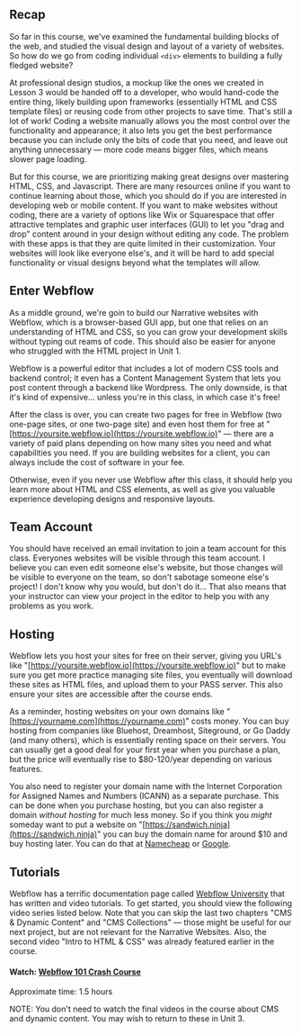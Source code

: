 ## Recap

So far in this course, we've examined the fundamental building blocks of the web, and studied the visual design and layout of a variety of websites. So how do we go from coding individual `<div>` elements to building a fully fledged website?

At professional design studios, a mockup like the ones we created in Lesson 3 would be handed off to a developer, who would hand-code the entire thing, likely building upon frameworks \(essentially HTML and CSS template files\) or reusing code from other projects to save time. That's still a lot of work! Coding a website manually allows you the most control over the functionality and appearance; it also lets you get the best performance because you can include only the bits of code that you need, and leave out anything unnecessary — more code means bigger files, which means slower page loading.

But for this course, we are prioritizing making great designs over mastering HTML, CSS, and Javascript. There are many resources online if you want to continue learning about those, which you should do if you are interested in developing web or mobile content. If you want to make websites without coding, there are a variety of options like Wix or Squarespace that offer attractive templates and graphic user interfaces \(GUI\) to let you "drag and drop" content around in your design without editing any code. The problem with these apps is that they are quite limited in their customization. Your websites will look like everyone else's, and it will be hard to add special functionality or visual designs beyond what the templates will allow.

## Enter Webflow

As a middle ground, we're goin to build our Narrative websites with Webflow, which is a browser-based GUI app, but one that relies on an understanding of HTML and CSS, so you can grow your development skills without typing out reams of code. This should also be easier for anyone who struggled with the HTML project in Unit 1.

Webflow is a powerful editor that includes a lot of modern CSS tools and backend control; it even has a Content Management System that lets you post content through a backend like Wordpress. The only downside, is that it's kind of expensive... unless you're in this class, in which case it's free!

After the class is over, you can create two pages for free in Webflow \(two one-page sites, or one two-page site\) and even host them for free at "[https://yoursite.webflow.io](https://yoursite.webflow.io)" — there are a variety of paid plans depending on how many sites you need and what capabilities you need. If you are building websites for a client, you can always include the cost of software in your fee.

Otherwise, even if you never use Webflow after this class, it should help you learn more about HTML and CSS elements, as well as give you valuable experience developing designs and responsive layouts.

## Team Account

You should have received an email invitation to join a team account for this class. Everyones websites will be visible through this team account. I believe you can even edit someone else's website, but those changes will be visible to everyone on the team, so don't sabotage someone else's project! I don't know why you would, but don't do it... That also means that your instructor can view your project in the editor to help you with any problems as you work.

## Hosting

Webflow lets you host your sites for free on their server, giving you URL's like "[https://yoursite.webflow.io](https://yoursite.webflow.io)" but to make sure you get more practice managing site files, you eventually will download these sites as HTML files, and upload them to your PASS server. This also ensure your sites are accessible after the course ends.

As a reminder, hosting websites on your own domains like "[https://yourname.com](https://yourname.com)" costs money. You can buy hosting from companies like Bluehost, Dreamhost, Siteground, or Go Daddy \(and many others\), which is essentially renting space on their servers. You can usually get a good deal for your first year when you purchase a plan, but the price will eventually rise to $80-120/year depending on various features.

You also need to register your domain name with the Internet Corporation for Assigned Names and Numbers \(ICANN\) as a separate purchase. This can be done when you purchase hosting, but you can also register a domain _without hosting_ for much less money. So if you think you _might_ someday want to put a website on "[https://sandwich.ninja](https://sandwich.ninja)" you can buy the domain name for around $10 and buy hosting later. You can do that at [Namecheap](https://www.namecheap.com/) or [Google](https://domains.google/#/).

## Tutorials

Webflow has a terrific documentation page called [Webflow University](https://university.webflow.com) that has written and video tutorials. To get started, you should view the following video series listed below. Note that you can skip the last two chapters "CMS & Dynamic Content" and "CMS Collections" — those might be useful for our next project, but are not relevant for the Narrative Websites. Also, the second video "Intro to HTML & CSS" was already featured earlier in the course.

#### Watch: [Webflow 101 Crash Course](https://university.webflow.com/lesson/intro-to-designer-101) 

Approximate time: 1.5 hours

NOTE: You don't need to watch the final videos in the course about CMS and dynamic content. You may wish to return to these in Unit 3.

